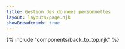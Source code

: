 ```yaml
---
title: Gestion des données personnelles  
layout: layouts/page.njk
showBreadcrumb: true
---
```









{% include "components/back_to_top.njk" %}
